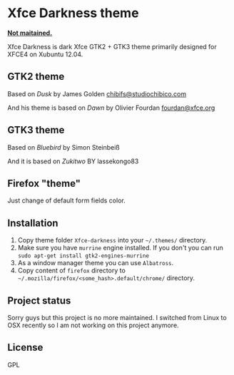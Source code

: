 Xfce Darkness theme
===================
**[Not maitained.](#project-status)**

Xfce Darkness is dark Xfce GTK2 + GTK3 theme primarily designed for XFCE4 on Xubuntu 12.04.

GTK2 theme
----------

Based on _Dusk_ by James Golden <chibifs@studiochibico.com>

And his theme is based on _Dawn_ by Olivier Fourdan <fourdan@xfce.org>

GTK3 theme
----------

Based on _Bluebird_ by Simon Steinbeiß

And it is based on _Zukitwo_ BY lassekongo83

Firefox "theme"
---------------

Just change of default form fields color.

Installation
------------

1. Copy theme folder `Xfce-darkness` into your `~/.themes/` directory.
2. Make sure you have `murrine` engine installed. If you don't you can run `sudo apt-get install gtk2-engines-murrine`
3. As a window manager theme you can use `Albatross`.
4. Copy content of `firefox` directory to `~/.mozilla/firefox/<some_hash>.default/chrome/` directory.

Project status
--------------

Sorry guys but this project is no more maintained. I switched from Linux to OSX recently so I am not working on this project anymore.

License
-------

GPL
